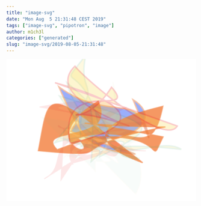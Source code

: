 ```yaml
---
title: "image-svg"
date: "Mon Aug  5 21:31:48 CEST 2019"
tags: ["image-svg", "pipotron", "image"]
author: m1ch3l
categories: ["generated"]
slug: "image-svg/2019-08-05-21:31:48"
---
```


![](image.svg)

